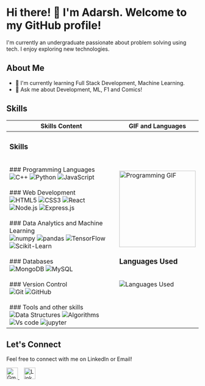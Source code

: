 # Hi there! 👋 I'm Adarsh. Welcome to my GitHub profile!

I'm currently an undergraduate passionate about problem solving using tech. I enjoy exploring new technologies.

## About Me

- 🌱 I'm currently learning Full Stack Development, Machine Learning.
- 💬 Ask me about Development, ML, F1 and Comics!

## Skills

| Skills Content                                               | GIF and Languages |
| ------------------------------------------------------------ | ----------------- |
| <h3>Skills</h3><br>### Programming Languages<br>![C++](https://img.shields.io/badge/-C++-purple) ![Python](https://img.shields.io/badge/-Python-blue) ![JavaScript](https://img.shields.io/badge/-JavaScript-yellow)<br><br>### Web Development<br>![HTML5](https://img.shields.io/badge/-HTML5-red) ![CSS3](https://img.shields.io/badge/-CSS3-blue) ![React](https://img.shields.io/badge/-React-blue) ![Node.js](https://img.shields.io/badge/-Node.js-green) ![Express.js](https://img.shields.io/badge/-Express.js-lightgrey)<br><br>### Data Analytics and Machine Learning<br>![numpy](https://img.shields.io/badge/-numpy-blue) ![pandas](https://img.shields.io/badge/-pandas-brightgreen) ![TensorFlow](https://img.shields.io/badge/-TensorFlow-orange) ![Scikit-Learn](https://img.shields.io/badge/-Scikit--Learn-blue)<br><br>### Databases<br>![MongoDB](https://img.shields.io/badge/-MongoDB-brightgreen) ![MySQL](https://img.shields.io/badge/-MySQL-blue)<br><br>### Version Control<br>![Git](https://img.shields.io/badge/-Git-red) ![GitHub](https://img.shields.io/badge/-GitHub-black)<br><br>### Tools and other skills<br>![Data Structures](https://img.shields.io/badge/-Data%20Structures-orange) ![Algorithms](https://img.shields.io/badge/-Algorithms-yellow) ![Vs code](https://img.shields.io/badge/-Vs%20code-blue) ![jupyter](https://img.shields.io/badge/-jupyter-orange) | <img src="https://media.giphy.com/media/ZVik7pBtu9dNS/giphy.gif" alt="Programming GIF" width="200"/><br><h3>Languages Used</h3><br><img src="https://github-readme-stats.vercel.app/api/top-langs/?username=RajAdarsh2022&langs_count=6&theme=radical" alt="Languages Used"/> |
  
## Let's Connect

Feel free to connect with me on LinkedIn or Email!

<div>
  <a href="mailto:adarsh.ramesh.raj@gmail.com">
    <img src="https://img.icons8.com/fluency/48/000000/gmail-new.png" alt="Gmail" width="30"/>
  </a>
  &nbsp;&nbsp;
  <a href="https://www.linkedin.com/in/adarshrraj/">
    <img src="https://img.icons8.com/color/48/000000/linkedin.png" alt="LinkedIn" width="30"/>
  </a>
</div>










<!---
RajAdarsh2022/RajAdarsh2022 is a ✨ special ✨ repository because its `README.md` (this file) appears on your GitHub profile.
You can click the Preview link to take a look at your changes.
--->
